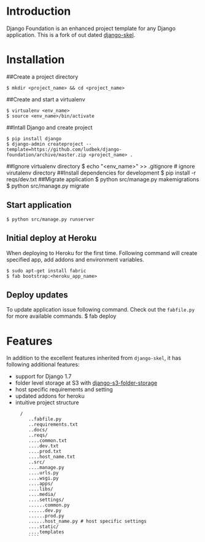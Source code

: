 # Introduction

Django Foundation is an enhanced project template for any Django application. This is a fork of out dated [django-skel](https://github.com/rdegges/django-skel).

# Installation
##Create a project directory

    $ mkdir <project_name> && cd <project_name>

##Create and start a virtualenv

    $ virtualenv <env_name>
    $ source <env_name>/bin/activate

##Intall Django and create project

    $ pip install django
    $ django-admin createproject --template=https://github.com/ludbek/django-foundation/archive/master.zip <project_name> .

##Ignore virtualenv directory
    $ echo "<env_name>" >> .gitignore # ignore virutalenv directory
##Install dependencies for development
    $ pip install -r reqs/dev.txt
##Migrate application
    $ python src/manage.py makemigrations
    $ python src/manage.py migrate
## Start application
    $ python src/manage.py runserver
## Initial deploy at Heroku
When deploying to Heroku for the first time. Following command will create specified app, add addons and environment variables.
 

    $ sudo apt-get install fabric
    $ fab bootstrap:<heroku_app_name>

## Deploy updates
To update application issue following command. Check out the `fabfile.py` for more available commands.
    $ fab deploy

# Features
In addition to the excellent features inherited from `django-skel`, it has following additional features:

- support for Django 1.7
- folder level storage at S3 with [django-s3-folder-storage](https://github.com/jamstooks/django-s3-folder-storage)
- host specific requirements and setting
- updated addons for heroku
- intuitive project structure

   
````
     /
        ..fabfile.py
        ..requirements.txt   
        ..docs/
        ..reqs/
        ....common.txt
        ....dev.txt
        ....prod.txt
        ....host_name.txt
        ..src/
        ....manage.py
        ....urls.py
        ....wsgi.py
        ....apps/
        ....libs/
        ....media/
        ....settings/
        ......common.py
        ......dev.py
        ......prod.py
        ......host_name.py # host specific settings
        ....static/
        ....templates
        ````
      
